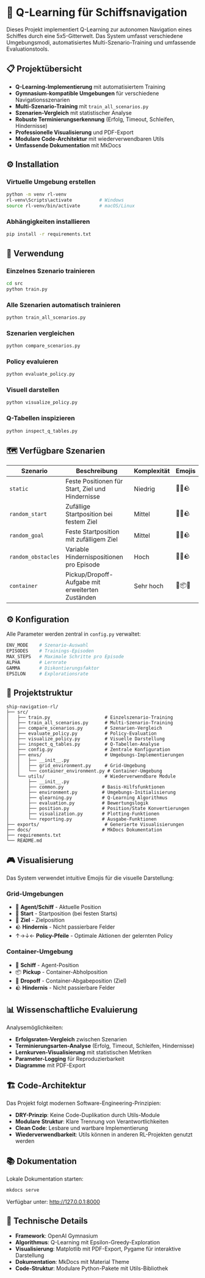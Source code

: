 # 🚢 Q-Learning für Schiffsnavigation

Dieses Projekt implementiert Q-Learning zur autonomen Navigation eines Schiffes durch eine 5x5-Gitterwelt. Das System umfasst verschiedene Umgebungsmodi, automatisiertes Multi-Szenario-Training und umfassende Evaluationstools.

## 📋 Projektübersicht

- **Q-Learning-Implementierung** mit automatisiertem Training
- **Gymnasium-kompatible Umgebungen** für verschiedene Navigationsszenarien
- **Multi-Szenario-Training** mit `train_all_scenarios.py`
- **Szenarien-Vergleich** mit statistischer Analyse
- **Robuste Terminierungserkennung** (Erfolg, Timeout, Schleifen, Hindernisse)
- **Professionelle Visualisierung** und PDF-Export
- **Modulare Code-Architektur** mit wiederverwendbaren Utils
- **Umfassende Dokumentation** mit MkDocs

## ⚙️ Installation

### Virtuelle Umgebung erstellen
```bash
python -m venv rl-venv
rl-venv\Scripts\activate          # Windows
source rl-venv/bin/activate       # macOS/Linux
```

### Abhängigkeiten installieren
```bash
pip install -r requirements.txt
```

## 🚀 Verwendung

### Einzelnes Szenario trainieren
```bash
cd src
python train.py
```

### Alle Szenarien automatisch trainieren
```bash
python train_all_scenarios.py
```

### Szenarien vergleichen
```bash
python compare_scenarios.py
```

### Policy evaluieren
```bash
python evaluate_policy.py
```

### Visuell darstellen
```bash
python visualize_policy.py
```

### Q-Tabellen inspizieren
```bash
python inspect_q_tables.py
```

## 🗺️ Verfügbare Szenarien

| Szenario | Beschreibung | Komplexität | Emojis |
|----------|--------------|-------------|---------|
| `static` | Feste Positionen für Start, Ziel und Hindernisse | Niedrig | 🧭🏁🪨 |
| `random_start` | Zufällige Startposition bei festem Ziel | Mittel | 🚢🏁🪨 |
| `random_goal` | Feste Startposition mit zufälligem Ziel | Mittel | 🧭🏁🪨 |
| `random_obstacles` | Variable Hindernispositionen pro Episode | Hoch | 🧭🏁🪨 |
| `container` | Pickup/Dropoff-Aufgabe mit erweiterten Zuständen | Sehr hoch | 🚢📦🏁 |

## ⚙️ Konfiguration

Alle Parameter werden zentral in `config.py` verwaltet:

```python
ENV_MODE    # Szenario-Auswahl
EPISODES    # Trainings-Episoden
MAX_STEPS   # Maximale Schritte pro Episode
ALPHA       # Lernrate
GAMMA       # Diskontierungsfaktor
EPSILON     # Explorationsrate
```

## 📁 Projektstruktur

```
ship-navigation-rl/
├── src/
│   ├── train.py                    # Einzelszenario-Training
│   ├── train_all_scenarios.py      # Multi-Szenario-Training
│   ├── compare_scenarios.py        # Szenarien-Vergleich
│   ├── evaluate_policy.py          # Policy-Evaluation
│   ├── visualize_policy.py         # Visuelle Darstellung
│   ├── inspect_q_tables.py         # Q-Tabellen-Analyse
│   ├── config.py                   # Zentrale Konfiguration
│   ├── envs/                       # Umgebungs-Implementierungen
│   │   ├── __init__.py
│   │   ├── grid_environment.py     # Grid-Umgebung
│   │   └── container_environment.py # Container-Umgebung
│   └── utils/                      # Wiederverwendbare Module
│       ├── __init__.py
│       ├── common.py              # Basis-Hilfsfunktionen
│       ├── environment.py         # Umgebungs-Initialisierung
│       ├── qlearning.py           # Q-Learning Algorithmus
│       ├── evaluation.py          # Bewertungslogik
│       ├── position.py            # Position/State Konvertierungen
│       ├── visualization.py       # Plotting-Funktionen
│       └── reporting.py           # Ausgabe-Funktionen
├── exports/                        # Generierte Visualisierungen
├── docs/                          # MkDocs Dokumentation
├── requirements.txt
└── README.md
```

## 🎮 Visualisierung

Das System verwendet intuitive Emojis für die visuelle Darstellung:

### Grid-Umgebungen
- 🚢 **Agent/Schiff** - Aktuelle Position
- 🧭 **Start** - Startposition (bei festen Starts)
- 🏁 **Ziel** - Zielposition
- 🪨 **Hindernis** - Nicht passierbare Felder
- ↑→↓← **Policy-Pfeile** - Optimale Aktionen der gelernten Policy

### Container-Umgebung
- 🚢 **Schiff** - Agent-Position
- 📦 **Pickup** - Container-Abholposition
- 🏁 **Dropoff** - Container-Abgabeposition (Ziel)
- 🪨 **Hindernis** - Nicht passierbare Felder

## 📊 Wissenschaftliche Evaluierung

Analysemöglichkeiten:

- **Erfolgsraten-Vergleich** zwischen Szenarien
- **Terminierungsarten-Analyse** (Erfolg, Timeout, Schleifen, Hindernisse)
- **Lernkurven-Visualisierung** mit statistischen Metriken
- **Parameter-Logging** für Reproduzierbarkeit
- **Diagramme** mit PDF-Export

## 🏗️ Code-Architektur

Das Projekt folgt modernen Software-Engineering-Prinzipien:

- **DRY-Prinzip**: Keine Code-Duplikation durch Utils-Module
- **Modulare Struktur**: Klare Trennung von Verantwortlichkeiten
- **Clean Code**: Lesbare und wartbare Implementierung
- **Wiederverwendbarkeit**: Utils können in anderen RL-Projekten genutzt werden

## 📚 Dokumentation

Lokale Dokumentation starten:
```bash
mkdocs serve
```

Verfügbar unter: http://127.0.0.1:8000

## 🔧 Technische Details

- **Framework**: OpenAI Gymnasium
- **Algorithmus**: Q-Learning mit Epsilon-Greedy-Exploration
- **Visualisierung**: Matplotlib mit PDF-Export, Pygame für interaktive Darstellung
- **Dokumentation**: MkDocs mit Material Theme
- **Code-Struktur**: Modulare Python-Pakete mit Utils-Bibliothek